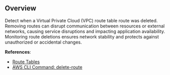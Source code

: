## Overview

Detect when a Virtual Private Cloud (VPC) route table route was deleted. Removing routes can disrupt communication between resources or external networks, causing service disruptions and impacting application availability. Monitoring route deletions ensures network stability and protects against unauthorized or accidental changes.

**References**:
- [Route Tables](https://docs.aws.amazon.com/vpc/latest/userguide/VPC_Route_Tables.html)
- [AWS CLI Command: delete-route](https://awscli.amazonaws.com/v2/documentation/api/latest/reference/ec2/delete-route.html)
